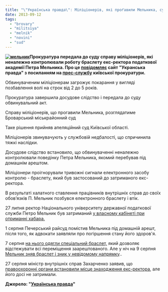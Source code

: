```yaml
---
title: "\"Українська правда\": Міліціонерів, які проґавили Мельника, судитимуть у Броварах"
date: 2013-09-12
tags: 
  - "brovary"
  - "militsiya"
  - "melnik"
  - "novini"
  - "sud"
---
```


**[![мельник](https://mpz.brovary.org/wp-content/uploads/2013/09/melnik.jpg)](https://mpz.brovary.org/wp-content/uploads/2013/09/melnik.jpg)Прокуратура передала до суду справу міліціонерів, які неналежно контролювали роботу браслету екс-ректора податкової академії Петра Мельника. Про це [повідомляє](http://www.pravda.com.ua/news/2013/09/12/6997781/) сайт "Укранська правда" з посиланням на [прес-службу](http://www.kobl.gp.gov.ua/ua/news.html?_m=publications&_c=view&_t=rec&id=127451) київської прокуратури.**

Обвинуваченим міліціонерам загрожує покарання у вигляді позбавлення волі на строк від 2 до 5 років.

Прокуратура завершила досудове слідство і передала до суду обвинувальний акт.

Справу міліціонерів, що прогавили Мельника, розглядатиме Броварський міськрайонний суд

Таке рішення прийняв апеляційний суд Київської області.

Міліціонерів звинувачують у службовій недбалості, що спричинила тяжкі наслідки.

Досудове слідство встановило, що обвинуваченні неналежно контролювали поведінку Петра Мельника, якомий перебував під домашнім арештом.

Міліціонери проігнорували тривожні сигнали електронного засобу контролю - браслету, який був застосований до затриманого екс-ректора.

В результаті халатного ставлення працівників внутрішніх справ до своїх обов’язків П. Мельник позбувся електронного браслету і втік.

27 липня ректор Національного університету державної податкової служби Петро Мельник був затриманий [у власному кабінеті при отриманні хабара.](http://www.pravda.com.ua/news/2013/07/27/6995073/)

1 серпня Печерський райсуд помістив Мельника під домашній арешт, після того, як адвокати заявляли про погіршення стану його здоров'я.

7 серпня [на нього одягли спеціальний браслет,](http://www.pravda.com.ua/news/2013/08/7/6995672/) який дозволяє відстежувати всі переміщення заарештованого. Але у ніч на 9 серпня [Мельник зняв браслет і зник у невідомому напрямку](http://www.pravda.com.ua/news/2013/08/9/6995781/)..

27 серпня міністр внутрішніх справ Захарченко заявив, що [правоохоронні органи встановили місце знаходження екс-ректора](http://www.pravda.com.ua/news/2013/08/27/6996741/), але його досі не затримали.

**Джерело: "[Українська правда](http://www.pravda.com.ua/news/2013/09/12/6997781/)"**
